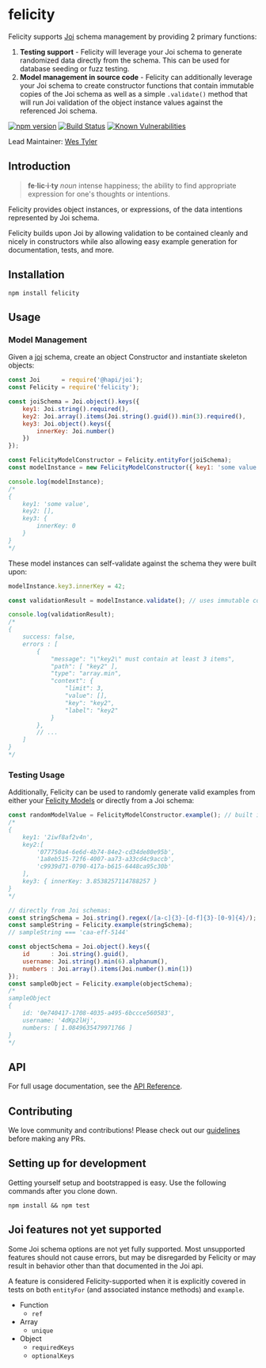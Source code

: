 # felicity
Felicity supports [Joi](https://www.github.com/hapijs/joi) schema management by providing 2 primary functions:

  1. **Testing support** - Felicity will leverage your Joi schema to generate randomized data directly from the schema. This can be used for database seeding or fuzz testing.
  2. **Model management in source code** - Felicity can additionally leverage your Joi schema to create constructor functions that contain immutable copies of the Joi schema as well as a simple `.validate()` method that will run Joi validation of the object instance values against the referenced Joi schema.

[![npm version](https://badge.fury.io/js/felicity.svg)](https://badge.fury.io/js/felicity)
[![Build Status](https://travis-ci.org/xogroup/felicity.svg?branch=master)](https://travis-ci.org/xogroup/felicity)
[![Known Vulnerabilities](https://snyk.io/test/github/xogroup/felicity/badge.svg)](https://snyk.io/test/github/xogroup/felicity)

Lead Maintainer: [Wes Tyler](https://github.com/WesTyler)

## Introduction
> **fe·lic·i·ty** *noun* intense happiness; the ability to find appropriate expression for one's thoughts or intentions.

Felicity provides object instances, or expressions, of the data intentions represented by Joi schema.

Felicity builds upon Joi by allowing validation to be contained cleanly and nicely in constructors while also allowing easy example generation for documentation, tests, and more.

## Installation
```
npm install felicity
```

## Usage
### Model Management
Given a [joi](https://www.github.com/hapijs/joi) schema, create an object Constructor and instantiate skeleton objects:
```JavaScript
const Joi      = require('@hapi/joi');
const Felicity = require('felicity');

const joiSchema = Joi.object().keys({
    key1: Joi.string().required(),
    key2: Joi.array().items(Joi.string().guid()).min(3).required(),
    key3: Joi.object().keys({
        innerKey: Joi.number()
    })
});

const FelicityModelConstructor = Felicity.entityFor(joiSchema);
const modelInstance = new FelicityModelConstructor({ key1: 'some value' });

console.log(modelInstance);
/*
{
    key1: 'some value',
    key2: [],
    key3: {
        innerKey: 0
    }
}
*/
```

These model instances can self-validate against the schema they were built upon:
```JavaScript
modelInstance.key3.innerKey = 42;

const validationResult = modelInstance.validate(); // uses immutable copy of the Joi schema provided to `Felicity.entityFor()` above

console.log(validationResult);
/*
{
    success: false,
    errors : [
        {
            "message": "\"key2\" must contain at least 3 items",
            "path": [ "key2" ],
            "type": "array.min",
            "context": {
                "limit": 3,
                "value": [],
                "key": "key2",
                "label": "key2"
            }
        },
        // ...
    ]
}
*/
```

### Testing Usage
Additionally, Felicity can be used to randomly generate valid examples from either your [Felicity Models](#model-management) or directly from a Joi schema:
```Javascript
const randomModelValue = FelicityModelConstructor.example(); // built in by `Felicity.entityFor()`
/*
{
    key1: '2iwf8af2v4n',
    key2:[
        '077750a4-6e6d-4b74-84e2-cd34de80e95b',
        '1a8eb515-72f6-4007-aa73-a33cd4c9accb',
        'c9939d71-0790-417a-b615-6448ca95c30b'
    ],
    key3: { innerKey: 3.8538257114788257 }
}
*/

// directly from Joi schemas:
const stringSchema = Joi.string().regex(/[a-c]{3}-[d-f]{3}-[0-9]{4}/);
const sampleString = Felicity.example(stringSchema);
// sampleString === 'caa-eff-5144'

const objectSchema = Joi.object().keys({
    id      : Joi.string().guid(),
    username: Joi.string().min(6).alphanum(),
    numbers : Joi.array().items(Joi.number().min(1))
});
const sampleObject = Felicity.example(objectSchema);
/*
sampleObject
{
    id: '0e740417-1708-4035-a495-6bccce560583',
    username: '4dKp2lHj',
    numbers: [ 1.0849635479971766 ]
}
*/
```

## API

For full usage documentation, see the [API Reference](https://github.com/xogroup/felicity/blob/master/API.md).

## Contributing

We love community and contributions! Please check out our [guidelines](https://github.com/xogroup/felicity/blob/master/.github/CONTRIBUTING.md) before making any PRs.

## Setting up for development

Getting yourself setup and bootstrapped is easy.  Use the following commands after you clone down.

```
npm install && npm test
```

## Joi features not yet supported

Some Joi schema options are not yet fully supported. Most unsupported features should not cause errors, but may be disregarded by Felicity or may result in behavior other than that documented in the Joi api.

A feature is considered Felicity-supported when it is explicitly covered in tests on both `entityFor` (and associated instance methods) and `example`.

- Function
  - `ref`
- Array
  - `unique`
- Object
  - `requiredKeys`
  - `optionalKeys`
